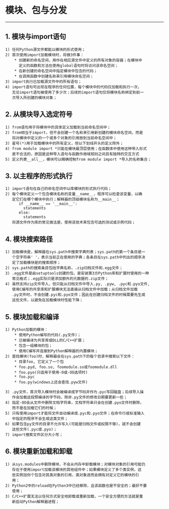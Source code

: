 # **模块、包与分发**
***

## **1. 模块与import语句**
    1) 任何Python源文件都能以模块的形式使用；
    2) 首次使用import加载模块时，将做3件事：
        * 创建新的命名空间，用作在相应源文件中定义的所有对象的容器；在模块中
          定义的函数和方法在使用global语句时将访问该命名空间；
        * 在新创建的命名空间中指定模块中包含的代码；
        * 在调用函数中创建名称来引用模块命名空间；
    3) import执行已加载源文件中的所有语句；
    4) import语句可出现在程序的任何位置，每个模块中的代码仅加载和执行一次，
       无论import语句被使用了多少次；后续的import语句仅将模块名称绑定到前一
       次导入所创建的模块对象；

## **2. 从模块导入选定符号**
    1) from语句用于将模块中的具体定义加载到当前命名空间中；
    2) from相当于import，但不会创建一个名称来引用新创建的模块命名空间，而是
       将对模块中定义的一个或多个对象的引用放到当前命名空间中；
    3) 星号(*)用于加载模块中的所有定义，但以下划线开头的定义除外；
    4) from module import *只能在模块最顶层使用；在函数体中使用这种带入形式
       是不合法的，原因是这种导入语句与函数作用域规则之间具有独特的交互方式
    5) 定义列表__all__，模块可以精确控制from module import *导入的名称集合；

## **3. 以主程序的形式执行**
    1) import语句在自己的命名空间中以库模块的形式执行代码；
    2) 每个模块定义一个包含模块名称的变量__name__，程序可以检查该变量，以确
       定它们在哪个模块中执行；解释器的顶级模块名称为__main__；
          if __name__ == '__main__':
            statements
          else:
            statements
       将源文件作为库的常见做法是，使用该技术来包含可选的测试或示例代码；

## **4. 模块搜索路径**
    1) 加载模块是，解释器在sys.path中搜索字典列表；sys.path的第一个条目是一
       个空字符串' '，表示当前正在使用的字典；各条目在sys.path中列出的顺序决
       定了加载模块是的搜索顺序；
    2) sys.path的搜索条目包括字典名称，.zip归档文件和.egg文件；
    3) .egg文件是由setuptools创建的包，是安装第3方Python库和扩展时使用的一种
       常见格式；.egg实际只是添加额外的元数据的.zip文件；
    4) 虽然支持zip文件导入，但只能从归档文件中导入.py, .pyw, .pyc和.pyo文件,
       使用C编写的共享库和扩展模块无法直接从归档文件中加载；从归档文件加载
       .py文件时，不会创建.pyc和.pyo文件；因此在创建归档文件的时候需要先生成
       这些文件，以避免在加载模块时性能下降；

## **5. 模块加载和编译**
    1) Python加载的模块：
        * 使用Python编写的代码(.py文件)；
        * 已被编译为共享库或DLL的C/C++扩展；
        * 包含一组模块的包；
        * 使用C编写并连接到Python解释器的内置模块；
    2) 查找模块(foo)时，解释器会在sys.path下的每个目录中搜索以下文件：
        * 目录foo, 它定义了一个包
        * foo.pyd, foo.so, foomodule.so或foomodule.dll
        * foo.pyo(只适用于使用-O或-OO选项时)
        * foo.pyc
        * foo.py(windows上还会查找.pyw文件)

    3) .py文件，首次导入模块时会被编译成字节码并作为.pyc写回磁盘；后续导入操
       作会加载这段预编译的字节码，除非.py文件的修改日期要更新一些；
    4) 指定-OO会从文件中删除文档字符串，文档字符串只会在创建.pyo文件时删除，
       而不是在加载它们的时候；
    5) 只有使用import才能将文件自动编译成.pyc和.pyo文件；在命令行或标准输入
       中指定的程序不会生成这类文件；
    6) 如果包含py文件的目录不允许写入(可能是归档文件或权限不够)，就不会创建
       这些文件(.pyc或.pyo)；
    7) import搜索文件区分大小写；

## **6. 模块重新加载和卸载**
    1) 从sys.modules中删除模块，不会从内存中卸载模块；对模块对象的引用可能仍
       存在于使用import加载该模块的其他组件中；如果模块定义了多个类实例，这
       些实例加你个包含对其类对象的引用，类对象进而会拥有对定义它的模块的引
       用；
    2) Python2中的reload在Python3中已经移除，且该函数也是不安全的；最好不要
       使用；
    3) C/C++扩展无法以任何方式安全地卸载或重新加载，一个安全方便的方法就是重
       新启动Python解释器进程；
